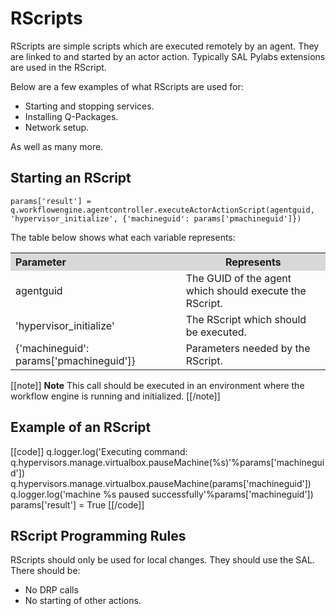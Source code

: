 # RScripts

RScripts are simple scripts which are executed remotely by an agent. They are linked to and started by an actor action. Typically SAL Pylabs extensions are used in the RScript.

Below are a few examples of what RScripts are used for:

* Starting and stopping services.
* Installing Q-Packages.
* Network setup.

As well as many more.

## Starting an RScript

    params['result'] = q.workflowengine.agentcontroller.executeActorActionScript(agentguid, 'hypervisor_initialize', {'machineguid': params['pmachineguid']})

The table below shows what each variable represents:

<table width="600">
<tr>
<th align="left" width="300" bgcolor="#D8D8D8">Parameter</th><th width="300" bgcolor="#D8D8D8">Represents</th>
</tr>
<tr>
<td>agentguid</td><td>The GUID of the agent which should execute the RScript.</td>
</tr>
<tr>
<td>'hypervisor_initialize'</td><td>The RScript which should be executed.</td>
</tr>
<tr>
<td>{'machineguid': params['pmachineguid']}</td><td>Parameters needed by the RScript.</td>
</tr>
</table>

[[note]]
**Note** 
This call should be executed in an environment where the workflow engine is running and initialized.
[[/note]]


## Example of an RScript

[[code]]
q.logger.log('Executing command: q.hypervisors.manage.virtualbox.pauseMachine(%s)'%params['machineguid'])
q.hypervisors.manage.virtualbox.pauseMachine(params['machineguid'])
q.logger.log('machine %s paused successfully'%params['machineguid'])
params['result'] = True
[[/code]]


## RScript Programming Rules

RScripts should only be used for local changes. They should use the SAL.
There should be:
* No DRP calls
* No starting of other actions.